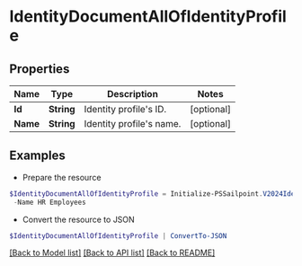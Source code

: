 # IdentityDocumentAllOfIdentityProfile
## Properties

Name | Type | Description | Notes
------------ | ------------- | ------------- | -------------
**Id** | **String** | Identity profile&#39;s ID. | [optional] 
**Name** | **String** | Identity profile&#39;s name. | [optional] 

## Examples

- Prepare the resource
```powershell
$IdentityDocumentAllOfIdentityProfile = Initialize-PSSailpoint.V2024IdentityDocumentAllOfIdentityProfile  -Id 3bc8ad26b8664945866b31339d1ff7d2 `
 -Name HR Employees
```

- Convert the resource to JSON
```powershell
$IdentityDocumentAllOfIdentityProfile | ConvertTo-JSON
```

[[Back to Model list]](../README.md#documentation-for-models) [[Back to API list]](../README.md#documentation-for-api-endpoints) [[Back to README]](../README.md)

